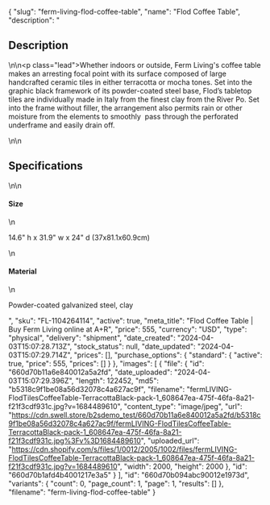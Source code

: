 {
  "slug": "ferm-living-flod-coffee-table",
  "name": "Flod Coffee Table",
  "description": "<h2>Description</h2>\n<!-- split -->\n<p class=\"lead\">Whether indoors or outside, Ferm Living's coffee table makes an arresting focal point with its surface composed of large handcrafted ceramic tiles in either terracotta or mocha tones. Set into the graphic black framework of its powder-coated steel base, Flod’s tabletop tiles are individually made in Italy from the finest clay from the River Po. Set into the frame without filler, the arrangement also permits rain or other moisture from the elements to smoothly  pass through the perforated underframe and easily drain off.</p>\n<!-- split -->\n<h2>Specifications</h2>\n<!-- split -->\n<h4>Size</h4>\n<p>14.6\" h x 31.9\" w x 24\" d (37x81.1x60.9cm)</p>\n<h4>Material</h4>\n<p>Powder-coated galvanized steel, clay</p>",
  "sku": "FL-1104264114",
  "active": true,
  "meta_title": "Flod Coffee Table | Buy Ferm Living online at A+R",
  "price": 555,
  "currency": "USD",
  "type": "physical",
  "delivery": "shipment",
  "date_created": "2024-04-03T15:07:28.713Z",
  "stock_status": null,
  "date_updated": "2024-04-03T15:07:29.714Z",
  "prices": [],
  "purchase_options": {
    "standard": {
      "active": true,
      "price": 555,
      "prices": []
    }
  },
  "images": [
    {
      "file": {
        "id": "660d70b11a6e840012a5a2fd",
        "date_uploaded": "2024-04-03T15:07:29.396Z",
        "length": 122452,
        "md5": "b5318c9f1be08a56d32078c4a627ac9f",
        "filename": "fermLIVING-FlodTilesCoffeeTable-TerracottaBlack-pack-1_608647ea-475f-46fa-8a21-f21f3cdf931c.jpg?v=1684489610",
        "content_type": "image/jpeg",
        "url": "https://cdn.swell.store/b2sdemo_test/660d70b11a6e840012a5a2fd/b5318c9f1be08a56d32078c4a627ac9f/fermLIVING-FlodTilesCoffeeTable-TerracottaBlack-pack-1_608647ea-475f-46fa-8a21-f21f3cdf931c.jpg%3Fv%3D1684489610",
        "uploaded_url": "https://cdn.shopify.com/s/files/1/0012/2005/1002/files/fermLIVING-FlodTilesCoffeeTable-TerracottaBlack-pack-1_608647ea-475f-46fa-8a21-f21f3cdf931c.jpg?v=1684489610",
        "width": 2000,
        "height": 2000
      },
      "id": "660d70b1afd4b4001217e3a5"
    }
  ],
  "id": "660d70b094abc90012e1973d",
  "variants": {
    "count": 0,
    "page_count": 1,
    "page": 1,
    "results": []
  },
  "filename": "ferm-living-flod-coffee-table"
}